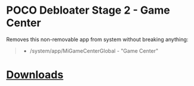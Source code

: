 # POCO Debloater Stage 2 - Game Center  
Removes this non-removable app from system without breaking anything:  
> - /system/app/MiGameCenterGlobal - "Game Center"  
 
# [Downloads](https://github.com/symbuzzer/Poco-Debloater-Magisk-Modules/releases)
